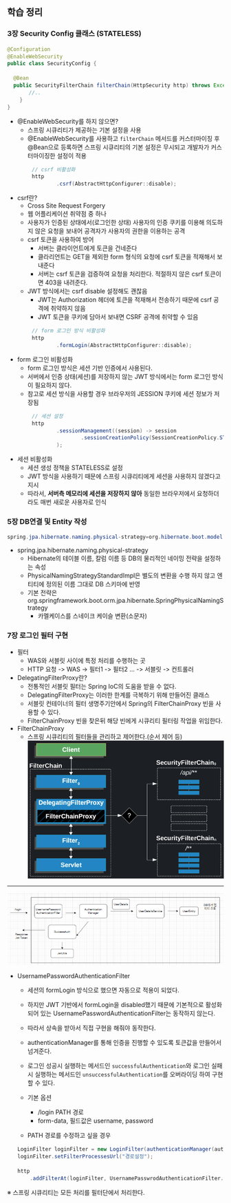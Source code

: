 ## 학습 정리

### 3장 Security Config 클래스 (STATELESS)
```java
@Configuration
@EnableWebSecurity
public class SecurityConfig {

  @Bean
  public SecurityFilterChain filterChain(HttpSecurity http) throws Exception {
       //..
    }
}
```
- @EnableWebSecurity를 하지 않으면?
  - 스프링 시큐리티가 제공하는 기본 설정을 사용
  - @EnableWebSecurity를 사용하고 `filterChain` 메서드를 커스터마이징 후 @Bean으로 등록하면 
스프링 시큐리티의 기본 설정은 무시되고 개발자가 커스터마이징한 설정이 적용

```java
        // csrf 비활성화
        http
                .csrf(AbstractHttpConfigurer::disable);
```
- csrf란?
  - Cross Site Request Forgery
  - 웹 어플리케이션 취약점 중 하나
  - 사용자가 인증된 상태에서(로그인한 상태) 사용자의 인증 쿠키를 이용해 의도하지 않은 요청을 보내어 공격자가 사용자의 권한을 이용하는 공격
  - csrf 토큰을 사용하여 방어
    - 서버는 클라이언트에게 토큰을 건네준다
    - 클라리언트는 GET을 제외한 form 형식의 요청에 csrf 토큰을 적재해서 보내준다
    - 서버는 csrf 토큰을 검증하여 요청을 처리한다. 적절하지 않은 csrf 토큰이면 403을 내려준다.
  - JWT 방식에서는 csrf disable 설정해도 괜찮음
    - JWT는 Authorization 헤더에 토큰을 적재해서 전송하기 때문에 csrf 공격에 취약하지 않음
    - JWT 토큰을 쿠키에 담아서 보내면 CSRF 공격에 취약할 수 있음

```java
        // form 로그인 방식 비활성화
        http
                .formLogin(AbstractHttpConfigurer::disable);
```
- form 로그인 비활성화
  - form 로그인 방식은 세션 기반 인증에서 사용된다.
  - 서버에서 인증 상태(세션)를 저장하지 않는 JWT 방식에서는 form 로그인 방식이 필요하지 않다.
  - 참고로 세션 방식을 사용할 경우 브라우저의 JESSION 쿠키에 세션 정보가 저장됨

```java
        // 세션 설정
        http
                .sessionManagement((session) -> session
                        .sessionCreationPolicy(SessionCreationPolicy.STATELESS)
                );
```
- 세션 비활성화
  - 세션 생성 정책을 STATELESS로 설정
  - JWT 방식을 사용하기 때문에 스프링 시큐리티에게 세션을 사용하지 않겠다고 지시
  - 따라서, **서버측 메모리에 세션을 저장하지 않아** 동일한 브라우저에서 요청하더라도 매번 새로운 사용자로 인식

### 5장 DB연결 및 Entity 작성
```java
spring.jpa.hibernate.naming.physical-strategy=org.hibernate.boot.model.naming.PhysicalNamingStrategyStandardImpl
```
- spring.jpa.hibernate.naming.physical-strategy
  - Hibernate의 테이블 이름, 칼럼 이름 등 DB의 물리적인 네이밍 전략을 설정하는 속성
  - PhysicalNamingStrategyStandardImpl은 별도의 변환을 수행 하지 않고 엔티티에 정의된 이름 그대로 DB 스키마에 반영
  - 기본 전략은 org.springframework.boot.orm.jpa.hibernate.SpringPhysicalNamingStrategy
    - 카멜케이스를 스네이크 케이슬 변환(소문자)

### 7장 로그인 필터 구현
- 필터
  - WAS와 서블릿 사이에 특정 처리를 수행하는 곳
  - HTTP 요청 -> WAS -> 필터1 -> 필터2 ... -> 서블릿 -> 컨트롤러
- DelegatingFilterProxy란?
  - 전통적인 서블릿 필터는 Spring IoC의 도움을 받을 수 없다.
  -  DelegatingFilterProxy는 이러한 한계를 극복하기 위해 만들어진 클래스
  - 서블릿 컨테이너의 필터 생명주기안에서 Spring의 FilterChainProxy 빈을 사용할 수 있다.
  - FilterChainProxy 빈을 찾은뒤 해당 빈에게 시큐리티 필터링 작업을 위임한다.
- FilterChainProxy
  - 스프링 시큐리티의 필터들을 관리하고 제어한다.(순서 제어 등)
![img.png](image/필터모식도.png)  
---
![img.png](image/로그인_모식도.png)
- UsernamePasswordAuthenticationFilter
  - 세션의 formLogin 방식으로 했으면 자동으로 적용이 되었다.
  - 하지만 JWT 기반에서 formLogin을 disabled했기 때문에 기본적으로 활성화 되어 있는 UsernamePasswordAuthenticationFilter는 동작하지 않는다. 
  - 따라서 상속을 받아서 직접 구현을 해줘야 동작한다.
  - authenticationManager를 통해 인증을 진행할 수 있도록 토큰값을 만들어서 넘겨준다.
  - 로그인 성공시 실행하는 메서드인 `successfulAuthentication`와 로그인 실패시 실행하는 메서드인 `unsuccessfulAuthentication`를 오버라이딩 하여 구현할 수 있다. 
  - 기본 옵션
    - /login PATH 경로 
    - form-data, 필드값은 username, password 

  - PATH 경로를 수정하고 싶을 경우
  ```java
  LoginFilter loginFilter = new LoginFilter(authenticationManager(authenticationConfigutration), jwtUtil);
  loginFilter.setFilterProcessesUrl("경로설정");
  
  http
      .addFilterAt(loginFilter, UsernamePasswrodAuthenticationFilter.class);
  ```

※ 스프링 시큐리티는 모든 처리를 필터단에서 처리한다.



